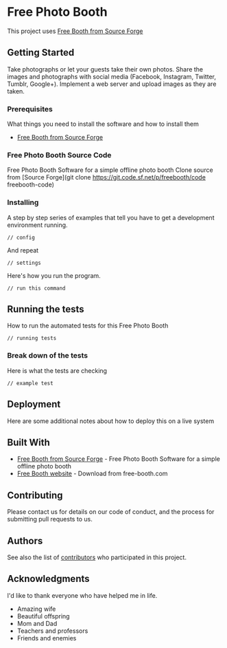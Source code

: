 # Free Photo Booth

This project uses [Free Booth from Source Forge](https://sourceforge.net/projects/freebooth/files/?source=effulge)

## Getting Started

Take photographs or let your guests take their own photos. Share the images and photographs with social media (Facebook, Instagram, Twitter, Tumblr, Google+). Implement a web server and upload images as they are taken.

### Prerequisites

What things you need to install the software and how to install them

* [Free Booth from Source Forge](https://sourceforge.net/projects/freebooth/files/?source=effulge)

### Free Photo Booth Source Code

Free Photo Booth Software for a simple offline photo booth
Clone source from [Source Forge](git clone https://git.code.sf.net/p/freebooth/code freebooth-code)

### Installing

A step by step series of examples that tell you have to get a development environment running.

```
// config
```

And repeat

```
// settings
```

Here's how you run the program.

```
// run this command
```

## Running the tests

How to run the automated tests for this Free Photo Booth

```
// running tests
```

### Break down of the tests

Here is what the tests are checking

```
// example test
```

## Deployment

Here are some additional notes about how to deploy this on a live system

## Built With

* [Free Booth from Source Forge](https://sourceforge.net/projects/freebooth/files/?source=effulge) - Free Photo Booth Software for a simple offline photo booth
* [Free Booth website](http://www.free-booth.com/index.php/download/) - Download from free-booth.com

## Contributing

Please contact us for details on our code of conduct, and the process for submitting pull requests to us.

## Authors

See also the list of [contributors](https://github.com/effu/free-photo-booth/graphs/contributors) who participated in this project.

## Acknowledgments

I'd like to thank everyone who have helped me in life.

* Amazing wife
* Beautiful offspring
* Mom and Dad
* Teachers and professors
* Friends and enemies
